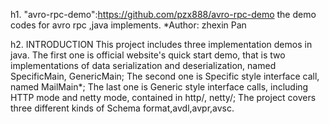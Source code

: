 h1. "avro-rpc-demo":https://github.com/pzx888/avro-rpc-demo
the demo codes for avro rpc ,java implements.
*Author: zhexin Pan

h2. INTRODUCTION
This project includes three implementation demos in java.
The first one is official website's quick start demo, that is two implementations of data serialization and deserialization, named SpecificMain, GenericMain; 
The second one is Specific style interface call, named MailMain*;
The last one is Generic style interface calls, including HTTP mode and netty mode, contained in http/, netty/; 
The project covers three different kinds of Schema format,avdl,avpr,avsc.
